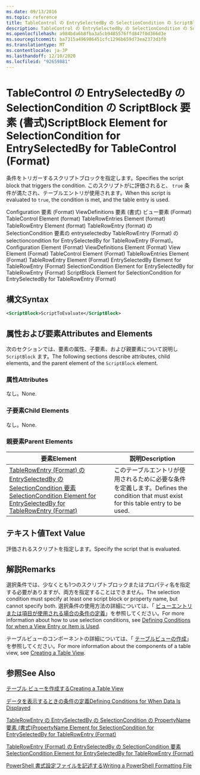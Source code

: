 ```yaml
---
ms.date: 09/13/2016
ms.topic: reference
title: TableControl の EntrySelectedBy の SelectionCondition の ScriptBlock 要素 (書式)
description: TableControl の EntrySelectedBy の SelectionCondition の ScriptBlock 要素 (書式)
ms.openlocfilehash: a984bda6b8fba3a5cb9485576ffd847f0d366d3e
ms.sourcegitcommit: ba7315a496986451cfc1296b659d73ea2373d3f0
ms.translationtype: MT
ms.contentlocale: ja-JP
ms.lasthandoff: 12/10/2020
ms.locfileid: "92659881"
---
```

# <a name="scriptblock-element-for-selectioncondition-for-entryselectedby-for-tablecontrol-format"></a><span data-ttu-id="27d04-103">TableControl の EntrySelectedBy の SelectionCondition の ScriptBlock 要素 (書式)</span><span class="sxs-lookup"><span data-stu-id="27d04-103">ScriptBlock Element for SelectionCondition for EntrySelectedBy for TableControl (Format)</span></span>

<span data-ttu-id="27d04-104">条件をトリガーするスクリプトブロックを指定します。</span><span class="sxs-lookup"><span data-stu-id="27d04-104">Specifies the script block that triggers the condition.</span></span> <span data-ttu-id="27d04-105">このスクリプトがに評価されると、 `true` 条件が満たされ、テーブルエントリが使用されます。</span><span class="sxs-lookup"><span data-stu-id="27d04-105">When this script is evaluated to `true`, the condition is met, and the table entry is used.</span></span>

<span data-ttu-id="27d04-106">Configuration 要素 (Format) ViewDefinitions 要素 (書式) ビュー要素 (Format) TableControl Element (format) TableRowEntries Element (format) TableRowEntry Element (format) TableRowEntry (format) の SelectionCondition 要素の entryselectedby TableRowEntry (Format) の selectioncondition for EntrySelectedBy for TableRowEntry (Format)。</span><span class="sxs-lookup"><span data-stu-id="27d04-106">Configuration Element (Format) ViewDefinitions Element (Format) View Element (Format) TableControl Element (Format) TableRowEntries Element (Format) TableRowEntry Element (Format) EntrySelectedBy Element for TableRowEntry (Format) SelectionCondition Element for EntrySelectedBy for TableRowEntry (Format) ScriptBlock Element for SelectionCondition for EntrySelectedBy for TableRowEntry (Format)</span></span>

## <a name="syntax"></a><span data-ttu-id="27d04-107">構文</span><span class="sxs-lookup"><span data-stu-id="27d04-107">Syntax</span></span>

```xml
<ScriptBlock>ScriptToEvaluate</ScriptBlock>
```

## <a name="attributes-and-elements"></a><span data-ttu-id="27d04-108">属性および要素</span><span class="sxs-lookup"><span data-stu-id="27d04-108">Attributes and Elements</span></span>

<span data-ttu-id="27d04-109">次のセクションでは、要素の属性、子要素、および親要素について説明し `ScriptBlock` ます。</span><span class="sxs-lookup"><span data-stu-id="27d04-109">The following sections describe attributes, child elements, and the parent element of the `ScriptBlock` element.</span></span>

### <a name="attributes"></a><span data-ttu-id="27d04-110">属性</span><span class="sxs-lookup"><span data-stu-id="27d04-110">Attributes</span></span>

<span data-ttu-id="27d04-111">なし。</span><span class="sxs-lookup"><span data-stu-id="27d04-111">None.</span></span>

### <a name="child-elements"></a><span data-ttu-id="27d04-112">子要素</span><span class="sxs-lookup"><span data-stu-id="27d04-112">Child Elements</span></span>

<span data-ttu-id="27d04-113">なし。</span><span class="sxs-lookup"><span data-stu-id="27d04-113">None.</span></span>

### <a name="parent-elements"></a><span data-ttu-id="27d04-114">親要素</span><span class="sxs-lookup"><span data-stu-id="27d04-114">Parent Elements</span></span>

|<span data-ttu-id="27d04-115">要素</span><span class="sxs-lookup"><span data-stu-id="27d04-115">Element</span></span>|<span data-ttu-id="27d04-116">説明</span><span class="sxs-lookup"><span data-stu-id="27d04-116">Description</span></span>|
|-------------|-----------------|
|[<span data-ttu-id="27d04-117">TableRowEntry (Format) の EntrySelectedBy の SelectionCondition 要素</span><span class="sxs-lookup"><span data-stu-id="27d04-117">SelectionCondition Element for EntrySelectedBy for TableRowEntry (Format)</span></span>](./selectioncondition-element-for-entryselectedby-for-tablecontrol-format.md)|<span data-ttu-id="27d04-118">このテーブルエントリが使用されるために必要な条件を定義します。</span><span class="sxs-lookup"><span data-stu-id="27d04-118">Defines the condition that must exist for this table entry to be used.</span></span>|

## <a name="text-value"></a><span data-ttu-id="27d04-119">テキスト値</span><span class="sxs-lookup"><span data-stu-id="27d04-119">Text Value</span></span>

<span data-ttu-id="27d04-120">評価されるスクリプトを指定します。</span><span class="sxs-lookup"><span data-stu-id="27d04-120">Specify the script that is evaluated.</span></span>

## <a name="remarks"></a><span data-ttu-id="27d04-121">解説</span><span class="sxs-lookup"><span data-stu-id="27d04-121">Remarks</span></span>

<span data-ttu-id="27d04-122">選択条件では、少なくとも1つのスクリプトブロックまたはプロパティ名を指定する必要がありますが、両方を指定することはできません。</span><span class="sxs-lookup"><span data-stu-id="27d04-122">The selection condition must specify at least one script block or property name, but cannot specify both.</span></span> <span data-ttu-id="27d04-123">選択条件の使用方法の詳細については、「 [ビューエントリまたは項目が使用される場合の条件の定義](./defining-conditions-for-displaying-data.md)」を参照してください。</span><span class="sxs-lookup"><span data-stu-id="27d04-123">For more information about how to use selection conditions, see [Defining Conditions for when a View Entry or Item is Used](./defining-conditions-for-displaying-data.md).</span></span>

<span data-ttu-id="27d04-124">テーブルビューのコンポーネントの詳細については、「 [テーブルビューの作成](./creating-a-table-view.md)」を参照してください。</span><span class="sxs-lookup"><span data-stu-id="27d04-124">For more information about the components of a table view, see [Creating a Table View](./creating-a-table-view.md).</span></span>

## <a name="see-also"></a><span data-ttu-id="27d04-125">参照</span><span class="sxs-lookup"><span data-stu-id="27d04-125">See Also</span></span>

[<span data-ttu-id="27d04-126">テーブル ビューを作成する</span><span class="sxs-lookup"><span data-stu-id="27d04-126">Creating a Table View</span></span>](./creating-a-table-view.md)

[<span data-ttu-id="27d04-127">データを表示するときの条件の定義</span><span class="sxs-lookup"><span data-stu-id="27d04-127">Defining Conditions for When Data Is Displayed</span></span>](./defining-conditions-for-displaying-data.md)

[<span data-ttu-id="27d04-128">TableRowEntry の EntrySelectedBy の SelectionCondition の PropertyName 要素 (書式)</span><span class="sxs-lookup"><span data-stu-id="27d04-128">PropertyName Element for SelectionCondition for EntrySelectedBy for TableRowEntry (Format)</span></span>](./propertyname-element-for-selectioncondition-for-entryselectedby-for-tablerowentry-format.md)

[<span data-ttu-id="27d04-129">TableRowEntry (Format) の EntrySelectedBy の SelectionCondition 要素</span><span class="sxs-lookup"><span data-stu-id="27d04-129">SelectionCondition Element for EntrySelectedBy for TableRowEntry (Format)</span></span>](./selectioncondition-element-for-entryselectedby-for-tablecontrol-format.md)

[<span data-ttu-id="27d04-130">PowerShell 書式設定ファイルを記述する</span><span class="sxs-lookup"><span data-stu-id="27d04-130">Writing a PowerShell Formatting File</span></span>](./writing-a-powershell-formatting-file.md)
